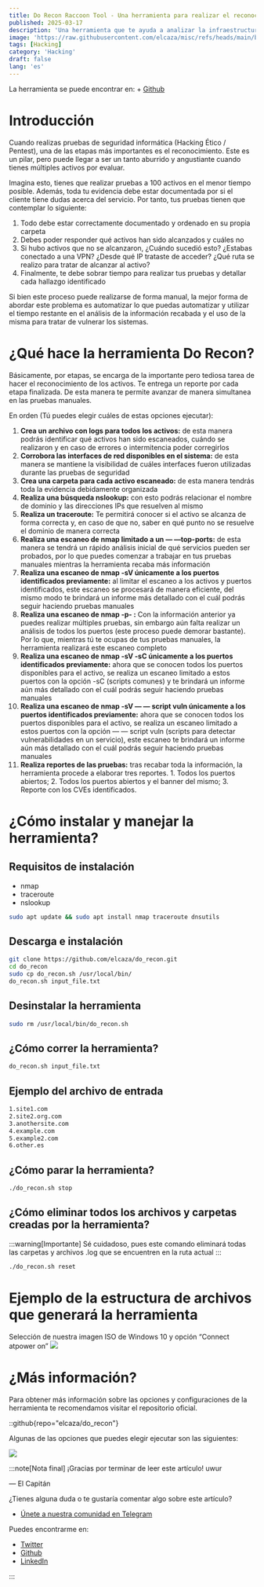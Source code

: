 ```yaml
---
title: Do Recon Raccoon Tool - Una herramienta para realizar el reconocimiento automatizado en pruebas de penetración
published: 2025-03-17
description: 'Una herramienta que te ayuda a analizar la infraestructura. Déjanos hacer la importante, pero tediosa, tarea de mapear la red y realizar el reconocimiento.'
image: 'https://raw.githubusercontent.com/elcaza/misc/refs/heads/main/blog/hacking/do_recon/do_recon.jpeg'
tags: [Hacking]
category: 'Hacking'
draft: false 
lang: 'es'
---
```


La herramienta se puede encontrar en: + <a href="https://github.com/elcaza/do_recon" target="_blank">Github</a>

# Introducción

Cuando realizas pruebas de seguridad informática (Hacking Ético / Pentest), una de las etapas más importantes es el reconocimiento. Este es un pilar, pero puede llegar a ser un tanto aburrido y angustiante cuando tienes múltiples activos por evaluar.

Imagina esto, tienes que realizar pruebas a 100 activos en el menor tiempo posible. Además, toda tu evidencia debe estar documentada por si el cliente tiene dudas acerca del servicio. Por tanto, tus pruebas tienen que contemplar lo siguiente:

1. Todo debe estar correctamente documentado y ordenado en su propia carpeta
1. Debes poder responder qué activos han sido alcanzados y cuáles no
1. Si hubo activos que no se alcanzaron, ¿Cuándo sucedió esto? ¿Estabas conectado a una VPN? ¿Desde qué IP trataste de acceder? ¿Qué ruta se realizo para tratar de alcanzar al activo?
1. Finalmente, te debe sobrar tiempo para realizar tus pruebas y detallar cada hallazgo identificado

Si bien este proceso puede realizarse de forma manual, la mejor forma de abordar este problema es automatizar lo que puedas automatizar y utilizar el tiempo restante en el análisis de la información recabada y el uso de la misma para tratar de vulnerar los sistemas.

# ¿Qué hace la herramienta Do Recon?

Básicamente, por etapas, se encarga de la importante pero tediosa tarea de hacer el reconocimiento de los activos. Te entrega un reporte por cada etapa finalizada. De esta manera te permite avanzar de manera simultanea en las pruebas manuales.

En orden (Tú puedes elegir cuáles de estas opciones ejecutar):

1. **Crea un archivo con logs para todos los activos:** de esta manera podrás identificar qué activos han sido escaneados, cuándo se realizaron y en caso de errores o intermitencia poder corregirlos
1. **Corrobora las interfaces de red disponibles en el sistema:** de esta manera se mantiene la visibilidad de cuáles interfaces fueron utilizadas durante las pruebas de seguridad
1. **Crea una carpeta para cada activo escaneado:** de esta manera tendrás toda la evidencia debidamente organizada
1. **Realiza una búsqueda nslookup:** con esto podrás relacionar el nombre de dominio y las direcciones IPs que resuelven al mismo
1. **Realiza un traceroute:** Te permitirá conocer si el activo se alcanza de forma correcta y, en caso de que no, saber en qué punto no se resuelve el dominio de manera correcta
1. **Realiza una escaneo de nmap limitado a un — —top-ports:** de esta manera se tendrá un rápido análisis inicial de qué servicios pueden ser probados, por lo que puedes comenzar a trabajar en tus pruebas manuales mientras la herramienta recaba más información
1. **Realiza una escaneo de nmap -sV únicamente a los puertos identificados previamente:** al limitar el escaneo a los activos y puertos identificados, este escaneo se procesará de manera eficiente, del mismo modo te brindará un informe más detallado con el cuál podrás seguir haciendo pruebas manuales
1. **Realiza una escaneo de nmap -p- :** Con la información anterior ya puedes realizar múltiples pruebas, sin embargo aún falta realizar un análisis de todos los puertos (este proceso puede demorar bastante). Por lo que, mientras tú te ocupas de tus pruebas manuales, la herramienta realizará este escaneo completo
1. **Realiza una escaneo de nmap -sV -sC únicamente a los puertos identificados previamente:** ahora que se conocen todos los puertos disponibles para el activo, se realiza un escaneo limitado a estos puertos con la opción -sC (scripts comunes) y te brindará un informe aún más detallado con el cuál podrás seguir haciendo pruebas manuales
1. **Realiza una escaneo de nmap -sV — — script vuln únicamente a los puertos identificados previamente:** ahora que se conocen todos los puertos disponibles para el activo, se realiza un escaneo limitado a estos puertos con la opción — — script vuln (scripts para detectar vulnerabilidades en un servicio), este escaneo te brindará un informe aún más detallado con el cuál podrás seguir haciendo pruebas manuales
1. **Realiza reportes de las pruebas:** tras recabar toda la información, la herramienta procede a elaborar tres reportes. 1. Todos los puertos abiertos; 2. Todos los puertos abiertos y el banner del mismo; 3. Reporte con los CVEs identificados.

# ¿Cómo instalar y manejar la herramienta?

## Requisitos de instalación

+ nmap
+ traceroute
+ nslookup

~~~bash
sudo apt update && sudo apt install nmap traceroute dnsutils
~~~

## Descarga e instalación

~~~bash
git clone https://github.com/elcaza/do_recon.git
cd do_recon
sudo cp do_recon.sh /usr/local/bin/
do_recon.sh input_file.txt
~~~

## Desinstalar la herramienta

~~~bash
sudo rm /usr/local/bin/do_recon.sh
~~~

## ¿Cómo correr la herramienta?

~~~bash
do_recon.sh input_file.txt
~~~

## Ejemplo del archivo de entrada

~~~bash
1.site1.com
2.site2.org.com
3.anothersite.com
4.example.com
5.example2.com
6.other.es
~~~

## ¿Cómo parar la herramienta?

~~~bash
./do_recon.sh stop
~~~

## ¿Cómo eliminar todos los archivos y carpetas creadas por la herramienta?

:::warning[Importante]
Sé cuidadoso, pues este comando eliminará todas las carpetas y archivos .log que se encuentren en la ruta actual
:::

~~~bash
./do_recon.sh reset
~~~

# Ejemplo de la estructura de archivos que generará la herramienta

Selección de nuestra imagen ISO de Windows 10 y opción “Connect atpower on”
<img witdh=100% src="https://raw.githubusercontent.com/elcaza/misc/refs/heads/main/blog/hacking/do_recon/1.webp">

# ¿Más información?

Para obtener más información sobre las opciones y configuraciones de la herramienta te recomendamos visitar el repositorio oficial.

::github{repo="elcaza/do_recon"}

Algunas de las opciones que puedes elegir ejecutar son las siguientes:

<img witdh=100% src="https://raw.githubusercontent.com/elcaza/misc/refs/heads/main/blog/hacking/do_recon/2.webp">

:::note[Nota final]
¡Gracias por terminar de leer este artículo! uwur

— El Capitán

¿Tienes alguna duda o te gustaría comentar algo sobre este artículo?
+ <a href="https://t.me/elcazablog" target="_blank">Únete a nuestra comunidad en Telegram</a>

Puedes encontrarme en:
+ <a href="https://twitter.com/elcaza_" target="_blank">Twitter</a>
+ <a href="https://github.com/elcaza" target="_blank">Github</a>
+ <a href="https://www.linkedin.com/in/elcaza/" target="_blank">LinkedIn</a>

:::